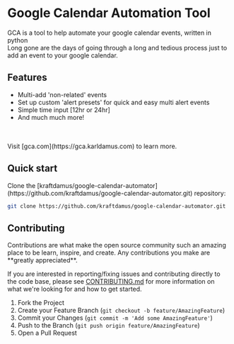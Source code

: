 # Google Calendar Automation Tool
GCA is a tool to help automate your google calendar events, written in python
<br>
Long gone are the days of going through a long and tedious process just to add an event to your google calendar.
<h2>Features</h2>
<ul>
<li>Multi-add 'non-related' events</li>
<li>Set up custom 'alert presets' for quick and easy multi alert events</li>
<li>Simple time input [12hr or 24hr]</li>
<li>And much much more!</li>
</ul>
<br><br>
Visit [gca.com](https://gca.karldamus.com) to learn more.
<h2>Quick start</h2>
Clone the [kraftdamus/google-calendar-automator](https://github.com/kraftdamus/google-calendar-automator.git) repository:

```sh
git clone https://github.com/kraftdamus/google-calendar-automator.git
```

<h2>Contributing</h2>
Contributions are what make the open source community such an amazing place to be learn, inspire, and create. Any contributions you make are **greatly appreciated**.

If you are interested in reporting/fixing issues and contributing directly to the code base, please see [CONTRIBUTING.md](CONTRIBUTING.md) for more information on what we're looking for and how to get started.

1. Fork the Project
2. Create your Feature Branch (`git checkout -b feature/AmazingFeature`)
3. Commit your Changes (`git commit -m 'Add some AmazingFeature'`)
4. Push to the Branch (`git push origin feature/AmazingFeature`)
5. Open a Pull Request
